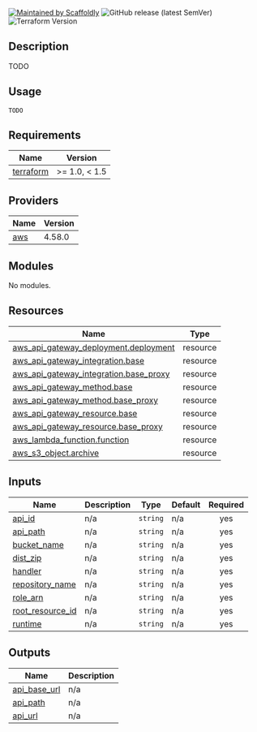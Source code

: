 [![Maintained by Scaffoldly](https://img.shields.io/badge/maintained%20by-scaffoldly-blueviolet)](https://github.com/scaffoldly)
![GitHub release (latest SemVer)](https://img.shields.io/github/v/release/scaffoldly/terraform-aws-serverless-api-stage-deploy)
![Terraform Version](https://img.shields.io/badge/tf-%3E%3D0.15.0-blue.svg)

## Description

TODO

## Usage

```hcl
TODO
```

<!-- BEGIN_TF_DOCS -->
## Requirements

| Name | Version |
|------|---------|
| <a name="requirement_terraform"></a> [terraform](#requirement\_terraform) | >= 1.0, < 1.5 |

## Providers

| Name | Version |
|------|---------|
| <a name="provider_aws"></a> [aws](#provider\_aws) | 4.58.0 |

## Modules

No modules.

## Resources

| Name | Type |
|------|------|
| [aws_api_gateway_deployment.deployment](https://registry.terraform.io/providers/hashicorp/aws/latest/docs/resources/api_gateway_deployment) | resource |
| [aws_api_gateway_integration.base](https://registry.terraform.io/providers/hashicorp/aws/latest/docs/resources/api_gateway_integration) | resource |
| [aws_api_gateway_integration.base_proxy](https://registry.terraform.io/providers/hashicorp/aws/latest/docs/resources/api_gateway_integration) | resource |
| [aws_api_gateway_method.base](https://registry.terraform.io/providers/hashicorp/aws/latest/docs/resources/api_gateway_method) | resource |
| [aws_api_gateway_method.base_proxy](https://registry.terraform.io/providers/hashicorp/aws/latest/docs/resources/api_gateway_method) | resource |
| [aws_api_gateway_resource.base](https://registry.terraform.io/providers/hashicorp/aws/latest/docs/resources/api_gateway_resource) | resource |
| [aws_api_gateway_resource.base_proxy](https://registry.terraform.io/providers/hashicorp/aws/latest/docs/resources/api_gateway_resource) | resource |
| [aws_lambda_function.function](https://registry.terraform.io/providers/hashicorp/aws/latest/docs/resources/lambda_function) | resource |
| [aws_s3_object.archive](https://registry.terraform.io/providers/hashicorp/aws/latest/docs/resources/s3_object) | resource |

## Inputs

| Name | Description | Type | Default | Required |
|------|-------------|------|---------|:--------:|
| <a name="input_api_id"></a> [api\_id](#input\_api\_id) | n/a | `string` | n/a | yes |
| <a name="input_api_path"></a> [api\_path](#input\_api\_path) | n/a | `string` | n/a | yes |
| <a name="input_bucket_name"></a> [bucket\_name](#input\_bucket\_name) | n/a | `string` | n/a | yes |
| <a name="input_dist_zip"></a> [dist\_zip](#input\_dist\_zip) | n/a | `string` | n/a | yes |
| <a name="input_handler"></a> [handler](#input\_handler) | n/a | `string` | n/a | yes |
| <a name="input_repository_name"></a> [repository\_name](#input\_repository\_name) | n/a | `string` | n/a | yes |
| <a name="input_role_arn"></a> [role\_arn](#input\_role\_arn) | n/a | `string` | n/a | yes |
| <a name="input_root_resource_id"></a> [root\_resource\_id](#input\_root\_resource\_id) | n/a | `string` | n/a | yes |
| <a name="input_runtime"></a> [runtime](#input\_runtime) | n/a | `string` | n/a | yes |

## Outputs

| Name | Description |
|------|-------------|
| <a name="output_api_base_url"></a> [api\_base\_url](#output\_api\_base\_url) | n/a |
| <a name="output_api_path"></a> [api\_path](#output\_api\_path) | n/a |
| <a name="output_api_url"></a> [api\_url](#output\_api\_url) | n/a |
<!-- END_TF_DOCS -->
